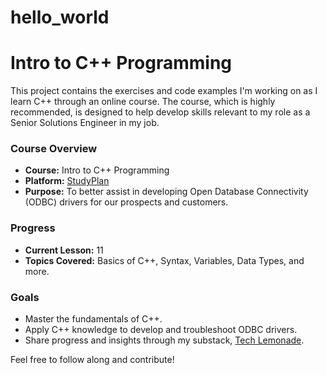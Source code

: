 # hello_world
# Intro to C++ Programming

This project contains the exercises and code examples I'm working on as I learn C++ through an online course. The course, which is highly recommended, is designed to help develop skills relevant to my role as a Senior Solutions Engineer in my job.

### Course Overview
- **Course:** Intro to C++ Programming
- **Platform:** [StudyPlan](https://www.studyplan.dev/intro-to-programming/)
- **Purpose:** To better assist in developing Open Database Connectivity (ODBC) drivers for our prospects and customers.

### Progress
- **Current Lesson:** 11
- **Topics Covered:** Basics of C++, Syntax, Variables, Data Types, and more.

### Goals
- Master the fundamentals of C++.
- Apply C++ knowledge to develop and troubleshoot ODBC drivers.
- Share progress and insights through my substack, [Tech Lemonade](https://datalemonade.substack.com/).

Feel free to follow along and contribute!
